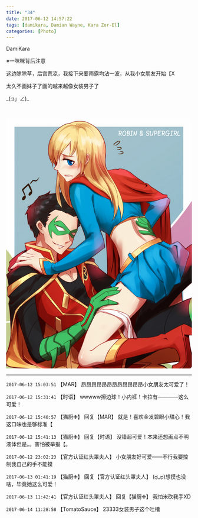```yaml
---
title: "34"
date: 2017-06-12 14:57:22
tags: [damikara, Damian Wayne, Kara Zor-El]
categories: [Photo]
---
```


<p>DamiKara</p> 
<p>※一咪咪背后注意</p> 
<p>这边除除草，后宫荒凉，我接下来要雨露均沾一波，从我小女朋友开始【X</p> 
<p>太久不画妹子了画的越来越像女装男子了</p> 
<p>_(:з」∠)_</p> 
<p><br /></p>

![](https://raw.githubusercontent.com/alicewish/meowchain247/master/img_cVZNdzJtQk9JV2NJVXlVM1A3OUVzUGl6UElCdC91MHRQYTVjbWpGVEVQN0VPMW1rZHBrNWpBPT0.jpg)

---

`2017-06-12 15:03:51` 【MAR】 昂昂昂昂昂昂昂昂昂昂昂昂小女朋友太可爱了！

`2017-06-12 15:31:41` 【时语】 wwwww擦边球！小内裤！卡拉有————这么可爱！

`2017-06-12 15:40:57` 【猫厨✙】 回复【MAR】 就是！喜欢金发碧眼小甜心！我这口味也是够标准【

`2017-06-12 15:41:13` 【猫厨✙】 回复【时语】 没错超可爱！本来还想画点不明液体但是。。害怕被举报【。

`2017-06-12 23:02:23` 【官方认证红头罩夫人】 小女朋友好可爱——不行我要控制我自己的手不能摸

`2017-06-13 01:41:19` 【猫厨✙】 回复【官方认证红头罩夫人】 (ಥ\_ಥ)想摸也没啥，毕竟她这么可爱！

`2017-06-13 11:42:41` 【官方认证红头罩夫人】 回复【猫厨✙】 我怕米砍我手XD

`2017-06-14 11:28:58` 【TomatoSauce】 23333女装男子这个吐槽

